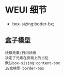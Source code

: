 # WEUI 细节

- box-sizing:boder-bx;

## 盒子模型
    块级元素/行内块级
    决定了元素在页面上的占位
    默认box-sizing:content-box
    IE盒模型 border-box